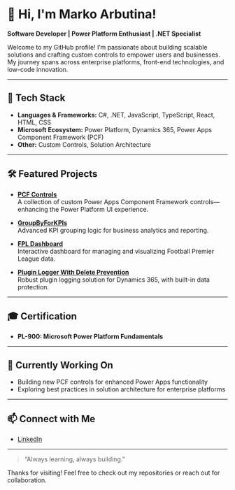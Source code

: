 # 👋 Hi, I'm Marko Arbutina!

**Software Developer | Power Platform Enthusiast | .NET Specialist**

Welcome to my GitHub profile! I’m passionate about building scalable solutions and crafting custom controls to empower users and businesses. My journey spans across enterprise platforms, front-end technologies, and low-code innovation.

---

## 🚀 Tech Stack

- **Languages & Frameworks:** C#, .NET, JavaScript, TypeScript, React, HTML, CSS
- **Microsoft Ecosystem:** Power Platform, Dynamics 365, Power Apps Component Framework (PCF)
- **Other:** Custom Controls, Solution Architecture

---

## 🛠️ Featured Projects

- [**PCF Controls**](https://github.com/arbutinaMarko/pcf-storybook)  
  A collection of custom Power Apps Component Framework controls—enhancing the Power Platform UI experience.

- [**GroupByForKPIs**](https://github.com/arbutinaMarko/GroupByForKPIs)  
  Advanced KPI grouping logic for business analytics and reporting.

- [**FPL Dashboard**](https://github.com/arbutinaMarko/fpl-dashboard)  
  Interactive dashboard for managing and visualizing Football Premier League data.

- [**Plugin Logger With Delete Prevention**](https://github.com/arbutinaMarko/Plugin_LoggerWithDeletePrevention)  
  Robust plugin logging solution for Dynamics 365, with built-in data protection.

---

## 🎓 Certification

- **PL-900: Microsoft Power Platform Fundamentals**

---

## 🌱 Currently Working On

- Building new PCF controls for enhanced Power Apps functionality  
- Exploring best practices in solution architecture for enterprise platforms

---

## 📫 Connect with Me

- [LinkedIn]((https://www.linkedin.com/in/marko-arbutina-211b01240/)) <!-- Replace with your LinkedIn link or leave as is to update later -->

---

> “Always learning, always building.”

Thanks for visiting! Feel free to check out my repositories or reach out for collaboration.

